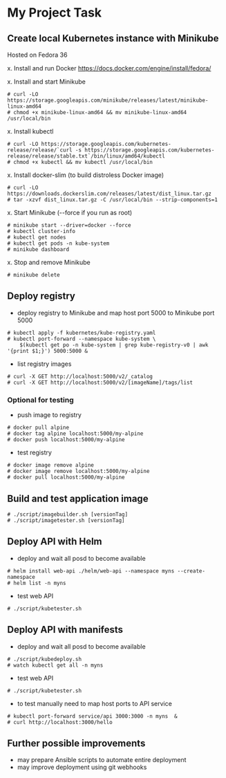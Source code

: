 # My Project Task

## Create local Kubernetes instance with Minikube

Hosted on Fedora 36

x. Install and run Docker
https://docs.docker.com/engine/install/fedora/

x. Install and start Minikube
```
# curl -LO https://storage.googleapis.com/minikube/releases/latest/minikube-linux-amd64
# chmod +x minikube-linux-amd64 && mv minikube-linux-amd64 /usr/local/bin
```

x. Install kubectl
```
# curl -LO https://storage.googleapis.com/kubernetes-release/release/`curl -s https://storage.googleapis.com/kubernetes-release/release/stable.txt`/bin/linux/amd64/kubectl
# chmod +x kubectl && mv kubectl /usr/local/bin
```

x. Install docker-slim (to build distroless Docker image)
```
# curl -LO https://downloads.dockerslim.com/releases/latest/dist_linux.tar.gz
# tar -xzvf dist_linux.tar.gz -C /usr/local/bin --strip-components=1
```

x. Start Minikube (--force if you run as root)
```
# minikube start --driver=docker --force
# kubectl cluster-info
# kubectl get nodes
# kubectl get pods -n kube-system
# minikube dashboard
```

x. Stop and remove Minikube
```
# minikube delete
```

## Deploy registry
- deploy registry to Minikube and map host port 5000 to Minikube port 5000
```
# kubectl apply -f kubernetes/kube-registry.yaml
# kubectl port-forward --namespace kube-system \
    $(kubectl get po -n kube-system | grep kube-registry-v0 | awk '{print $1;}') 5000:5000 &
```
- list registry images
```
# curl -X GET http://localhost:5000/v2/_catalog
# curl -X GET http://localhost:5000/v2/[imageName]/tags/list
```
### Optional for testing
- push image to registry
```
# docker pull alpine
# docker tag alpine localhost:5000/my-alpine
# docker push localhost:5000/my-alpine
```
- test registry
```
# docker image remove alpine
# docker image remove localhost:5000/my-alpine
# docker pull localhost:5000/my-alpine
```

## Build and test application image

```
# ./script/imagebuilder.sh [versionTag]
# ./script/imagetester.sh [versionTag]
```

## Deploy API with Helm
- deploy and wait all posd to become available
```
# helm install web-api ./helm/web-api --namespace myns --create-namespace
# helm list -n myns
```
- test web API
```
# ./script/kubetester.sh
```

## Deploy API with manifests
- deploy and wait all posd to become available
```
# ./script/kubedeploy.sh
# watch kubectl get all -n myns
```
- test web API
```
# ./script/kubetester.sh
```
- to test manually need to map host ports to API service
```
# kubectl port-forward service/api 3000:3000 -n myns  &
# curl http://localhost:3000/hello
```

## Further possible improvements
- may prepare Ansible scripts to automate entire deployment
- may improve deployment using git webhooks














